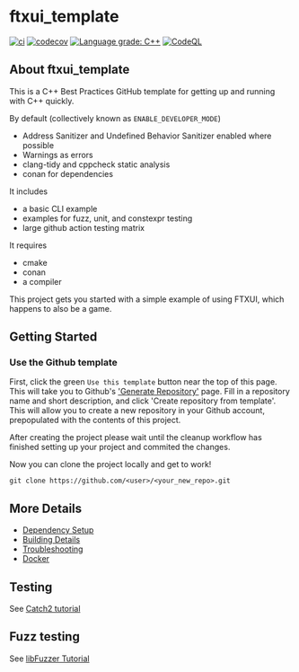 # ftxui_template

[![ci](https://github.com/cpp-best-practices/ftxui_template/actions/workflows/ci.yml/badge.svg)](https://github.com/cpp-best-practices/ftxui_template/actions/workflows/ci.yml)
[![codecov](https://codecov.io/gh/cpp-best-practices/ftxui_template/branch/main/graph/badge.svg)](https://codecov.io/gh/cpp-best-practices/ftxui_template)
[![Language grade: C++](https://img.shields.io/lgtm/grade/cpp/github/cpp-best-practices/ftxui_template)](https://lgtm.com/projects/g/cpp-best-practices/ftxui_template/context:cpp)
[![CodeQL](https://github.com/cpp-best-practices/ftxui_template/actions/workflows/codeql-analysis.yml/badge.svg)](https://github.com/cpp-best-practices/ftxui_template/actions/workflows/codeql-analysis.yml)

## About ftxui_template

This is a C++ Best Practices GitHub template for getting up and running with C++ quickly.

By default (collectively known as `ENABLE_DEVELOPER_MODE`)

 * Address Sanitizer and Undefined Behavior Sanitizer enabled where possible
 * Warnings as errors
 * clang-tidy and cppcheck static analysis
 * conan for dependencies

It includes

 * a basic CLI example
 * examples for fuzz, unit, and constexpr testing
 * large github action testing matrix

It requires

 * cmake
 * conan
 * a compiler


This project gets you started with a simple example of using FTXUI, which happens to also be a game.


## Getting Started

### Use the Github template
First, click the green `Use this template` button near the top of this page.
This will take you to Github's ['Generate Repository'](https://github.com/cpp-best-practices/ftxui_template/generate) page.
Fill in a repository name and short description, and click 'Create repository from template'.
This will allow you to create a new repository in your Github account,
prepopulated with the contents of this project.

After creating the project please wait until the cleanup workflow has finished 
setting up your project and commited the changes.

Now you can clone the project locally and get to work!

    git clone https://github.com/<user>/<your_new_repo>.git

## More Details

 * [Dependency Setup](README_dependencies.md)
 * [Building Details](README_building.md)
 * [Troubleshooting](README_troubleshooting.md)
 * [Docker](README_docker.md)

## Testing

See [Catch2 tutorial](https://github.com/catchorg/Catch2/blob/master/docs/tutorial.md)

## Fuzz testing

See [libFuzzer Tutorial](https://github.com/google/fuzzing/blob/master/tutorial/libFuzzerTutorial.md)



